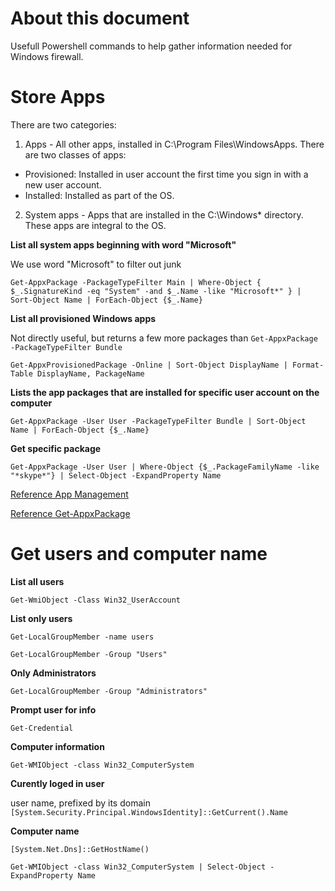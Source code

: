 
# About this document
Usefull Powershell commands to help gather information needed for Windows firewall.

# Store Apps

There are two categories:

1. Apps - All other apps, installed in C:\Program Files\WindowsApps. There are two classes of apps:
- Provisioned: Installed in user account the first time you sign in with a new user account.
- Installed: Installed as part of the OS.
2. System apps - Apps that are installed in the C:\Windows* directory. These apps are integral to the OS.

**List all system apps beginning with word "Microsoft"**

We use word "Microsoft" to filter out junk

```Get-AppxPackage -PackageTypeFilter Main | Where-Object { $_.SignatureKind -eq "System" -and $_.Name -like "Microsoft*" } | Sort-Object Name | ForEach-Object {$_.Name}```

**List all provisioned Windows apps**

Not directly useful, but returns a few more packages than `Get-AppxPackage -PackageTypeFilter Bundle`

```Get-AppxProvisionedPackage -Online | Sort-Object DisplayName | Format-Table DisplayName, PackageName```

**Lists the app packages that are installed for specific user account on the computer**

```Get-AppxPackage -User User -PackageTypeFilter Bundle | Sort-Object Name | ForEach-Object {$_.Name}```

**Get specific package**

```Get-AppxPackage -User User | Where-Object {$_.PackageFamilyName -like "*skype*"} | Select-Object -ExpandProperty Name```

[Reference App Management](https://docs.microsoft.com/en-us/windows/application-management/apps-in-windows-10)

[Reference Get-AppxPackage](https://docs.microsoft.com/en-us/powershell/module/appx/get-appxpackage?view=win10-ps)

# Get users and computer name

**List all users**

```Get-WmiObject -Class Win32_UserAccount```

**List only users**

```Get-LocalGroupMember -name users```

```Get-LocalGroupMember -Group "Users"```

**Only Administrators**

```Get-LocalGroupMember -Group "Administrators"```

**Prompt user for info**

```Get-Credential```

**Computer information**

```Get-WMIObject -class Win32_ComputerSystem```

**Curently loged in user**

user name, prefixed by its domain\
```[System.Security.Principal.WindowsIdentity]::GetCurrent().Name```

**Computer name**

```[System.Net.Dns]::GetHostName()```

```Get-WMIObject -class Win32_ComputerSystem | Select-Object -ExpandProperty Name```
